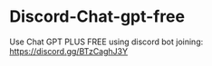 # Discord-Chat-gpt-free
Use Chat GPT PLUS FREE using discord bot joining: https://discord.gg/BTzCaghJ3Y







                                                                                                                                                